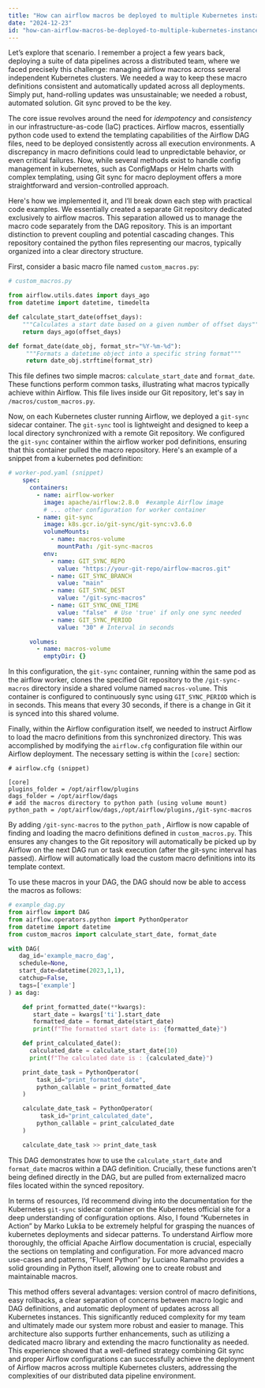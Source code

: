 ```yaml
---
title: "How can airflow macros be deployed to multiple Kubernetes instances using Git sync?"
date: "2024-12-23"
id: "how-can-airflow-macros-be-deployed-to-multiple-kubernetes-instances-using-git-sync"
---
```


Let’s explore that scenario. I remember a project a few years back, deploying a suite of data pipelines across a distributed team, where we faced precisely this challenge: managing airflow macros across several independent Kubernetes clusters. We needed a way to keep these macro definitions consistent and automatically updated across all deployments. Simply put, hand-rolling updates was unsustainable; we needed a robust, automated solution. Git sync proved to be the key.

The core issue revolves around the need for *idempotency* and *consistency* in our infrastructure-as-code (IaC) practices. Airflow macros, essentially python code used to extend the templating capabilities of the Airflow DAG files, need to be deployed consistently across all execution environments. A discrepancy in macro definitions could lead to unpredictable behavior, or even critical failures. Now, while several methods exist to handle config management in kubernetes, such as ConfigMaps or Helm charts with complex templating, using Git sync for macro deployment offers a more straightforward and version-controlled approach.

Here's how we implemented it, and I’ll break down each step with practical code examples. We essentially created a separate Git repository dedicated exclusively to airflow macros. This separation allowed us to manage the macro code separately from the DAG repository. This is an important distinction to prevent coupling and potential cascading changes. This repository contained the python files representing our macros, typically organized into a clear directory structure.

First, consider a basic macro file named `custom_macros.py`:

```python
# custom_macros.py

from airflow.utils.dates import days_ago
from datetime import datetime, timedelta

def calculate_start_date(offset_days):
    """Calculates a start date based on a given number of offset days"""
    return days_ago(offset_days)

def format_date(date_obj, format_str="%Y-%m-%d"):
     """Formats a datetime object into a specific string format"""
     return date_obj.strftime(format_str)
```

This file defines two simple macros: `calculate_start_date` and `format_date`. These functions perform common tasks, illustrating what macros typically achieve within Airflow. This file lives inside our Git repository, let's say in `/macros/custom_macros.py`.

Now, on each Kubernetes cluster running Airflow, we deployed a `git-sync` sidecar container. The `git-sync` tool is lightweight and designed to keep a local directory synchronized with a remote Git repository. We configured the `git-sync` container within the airflow worker pod definitions, ensuring that this container pulled the macro repository. Here's an example of a snippet from a kubernetes pod definition:

```yaml
# worker-pod.yaml (snippet)
    spec:
      containers:
        - name: airflow-worker
          image: apache/airflow:2.8.0  #example Airflow image
          # ... other configuration for worker container
        - name: git-sync
          image: k8s.gcr.io/git-sync/git-sync:v3.6.0
          volumeMounts:
            - name: macros-volume
              mountPath: /git-sync-macros
          env:
            - name: GIT_SYNC_REPO
              value: "https://your-git-repo/airflow-macros.git"
            - name: GIT_SYNC_BRANCH
              value: "main"
            - name: GIT_SYNC_DEST
              value: "/git-sync-macros"
            - name: GIT_SYNC_ONE_TIME
              value: "false"  # Use 'true' if only one sync needed
            - name: GIT_SYNC_PERIOD
              value: "30" # Interval in seconds

      volumes:
        - name: macros-volume
          emptyDir: {}
```

In this configuration, the `git-sync` container, running within the same pod as the airflow worker, clones the specified Git repository to the `/git-sync-macros` directory inside a shared volume named `macros-volume`. This container is configured to continuously sync using `GIT_SYNC_PERIOD` which is in seconds. This means that every 30 seconds, if there is a change in Git it is synced into this shared volume.

Finally, within the Airflow configuration itself, we needed to instruct Airflow to load the macro definitions from this synchronized directory. This was accomplished by modifying the `airflow.cfg` configuration file within our Airflow deployment. The necessary setting is within the `[core]` section:

```
# airflow.cfg (snippet)

[core]
plugins_folder = /opt/airflow/plugins
dags_folder = /opt/airflow/dags
# add the macros directory to python path (using volume mount)
python_path = /opt/airflow/dags,/opt/airflow/plugins,/git-sync-macros
```

By adding `/git-sync-macros` to the `python_path` , Airflow is now capable of finding and loading the macro definitions defined in `custom_macros.py`. This ensures any changes to the Git repository will automatically be picked up by Airflow on the next DAG run or task execution (after the git-sync interval has passed). Airflow will automatically load the custom macro definitions into its template context.

To use these macros in your DAG, the DAG should now be able to access the macros as follows:

```python
# example_dag.py
from airflow import DAG
from airflow.operators.python import PythonOperator
from datetime import datetime
from custom_macros import calculate_start_date, format_date

with DAG(
   dag_id='example_macro_dag',
   schedule=None,
   start_date=datetime(2023,1,1),
   catchup=False,
   tags=['example']
) as dag:

    def print_formatted_date(**kwargs):
       start_date = kwargs['ti'].start_date
       formatted_date = format_date(start_date)
       print(f"The formatted start date is: {formatted_date}")

    def print_calculated_date():
      calculated_date = calculate_start_date(10)
      print(f"The calculated date is : {calculated_date}")

    print_date_task = PythonOperator(
        task_id="print_formatted_date",
        python_callable = print_formatted_date
    )

    calculate_date_task = PythonOperator(
         task_id="print_calculated_date",
        python_callable = print_calculated_date
    )

    calculate_date_task >> print_date_task
```

This DAG demonstrates how to use the `calculate_start_date` and `format_date` macros within a DAG definition. Crucially, these functions aren't being defined directly in the DAG, but are pulled from externalized macro files located within the synced repository.

In terms of resources, I’d recommend diving into the documentation for the Kubernetes `git-sync` sidecar container on the Kubernetes official site for a deep understanding of configuration options. Also, I found “Kubernetes in Action” by Marko Lukša to be extremely helpful for grasping the nuances of kubernetes deployments and sidecar patterns. To understand Airflow more thoroughly, the official Apache Airflow documentation is crucial, especially the sections on templating and configuration. For more advanced macro use-cases and patterns, “Fluent Python” by Luciano Ramalho provides a solid grounding in Python itself, allowing one to create robust and maintainable macros.

This method offers several advantages: version control of macro definitions, easy rollbacks, a clear separation of concerns between macro logic and DAG definitions, and automatic deployment of updates across all Kubernetes instances. This significantly reduced complexity for my team and ultimately made our system more robust and easier to manage. This architecture also supports further enhancements, such as utilizing a dedicated macro library and extending the macro functionality as needed. This experience showed that a well-defined strategy combining Git sync and proper Airflow configurations can successfully achieve the deployment of Airflow macros across multiple Kubernetes clusters, addressing the complexities of our distributed data pipeline environment.
